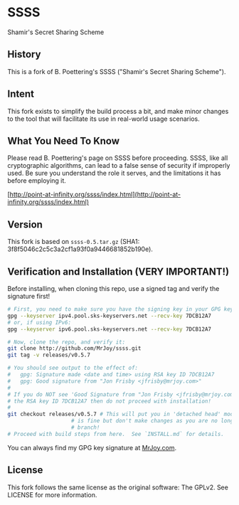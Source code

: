 # SSSS

Shamir's Secret Sharing Scheme


## History

This is a fork of B. Poettering's SSSS ("Shamir's Secret Sharing Scheme").


## Intent

This fork exists to simplify the build process a bit, and make minor changes
to the tool that will facilitate its use in real-world usage scenarios.


## What You Need To Know

Please read B. Poettering's page on SSSS before proceeding.  SSSS, like all
cryptographic algorithms, can lead to a false sense of security if improperly
used.  Be sure you understand the role it serves, and the limitations it has
before employing it.

[http://point-at-infinity.org/ssss/index.html](http://point-at-infinity.org/ssss/index.html)


## Version

This fork is based on `ssss-0.5.tar.gz` (SHA1: 3f8f5046c2c5c3a2cf1a93f0a9446681852b190e).


## Verification and Installation (VERY IMPORTANT!)

Before installing, when cloning this repo, use a signed tag and verify the
signature first!

```bash
# First, you need to make sure you have the signing key in your GPG keychain:
gpg --keyserver ipv4.pool.sks-keyservers.net --recv-key 7DCB12A7
# or, if using IPv6:
gpg --keyserver ipv6.pool.sks-keyservers.net --recv-key 7DCB12A7

# Now, clone the repo, and verify it:
git clone http://github.com/MrJoy/ssss.git
git tag -v releases/v0.5.7

# You should see output to the effect of:
#   gpg: Signature made <date and time> using RSA key ID 7DCB12A7
#   gpg: Good signature from "Jon Frisby <jfrisby@mrjoy.com>"
#
# If you do NOT see 'Good Signature from "Jon Frisby <jfrisby@mrjoy.com>" and
# the RSA key ID 7DCB12A7 then do not proceed with installation!
#
git checkout releases/v0.5.7 # This will put you in 'detached head' mode, which
                    # is fine but don't make changes as you are no longer on a
                    # branch!
# Proceed with build steps from here.  See `INSTALL.md` for details.
```

You can always find my GPG key signature at [MrJoy.com](http://MrJoy.com).


## License

This fork follows the same license as the original software:  The GPLv2.  See
LICENSE for more information.
